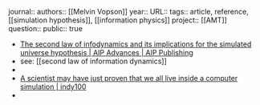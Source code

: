 journal::
authors:: [[Melvin Vopson]] 
year::
URL::
tags:: article, reference, [[simulation hypothesis]], [[information physics]] 
project:: [[AMT]] 
question::
public:: true

- [The second law of infodynamics and its implications for the simulated universe hypothesis | AIP Advances | AIP Publishing](https://pubs.aip.org/aip/adv/article/13/10/105308/2915332/The-second-law-of-infodynamics-and-its)
- see: [[second law of information dynamics]]
-
- [A scientist may have just proven that we all live inside a computer simulation | indy100](https://www.indy100.com/science-tech/simulation-theory-evidence-proven-2669133489)
-